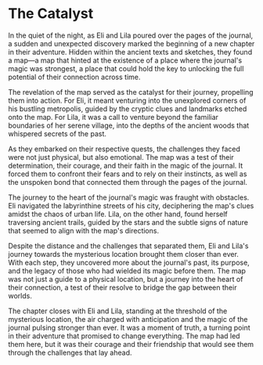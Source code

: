# The Catalyst

In the quiet of the night, as Eli and Lila poured over the pages of the journal, a sudden and unexpected discovery marked the beginning of a new chapter in their adventure. Hidden within the ancient texts and sketches, they found a map—a map that hinted at the existence of a place where the journal's magic was strongest, a place that could hold the key to unlocking the full potential of their connection across time.

The revelation of the map served as the catalyst for their journey, propelling them into action. For Eli, it meant venturing into the unexplored corners of his bustling metropolis, guided by the cryptic clues and landmarks etched onto the map. For Lila, it was a call to venture beyond the familiar boundaries of her serene village, into the depths of the ancient woods that whispered secrets of the past.

As they embarked on their respective quests, the challenges they faced were not just physical, but also emotional. The map was a test of their determination, their courage, and their faith in the magic of the journal. It forced them to confront their fears and to rely on their instincts, as well as the unspoken bond that connected them through the pages of the journal.

The journey to the heart of the journal's magic was fraught with obstacles. Eli navigated the labyrinthine streets of his city, deciphering the map's clues amidst the chaos of urban life. Lila, on the other hand, found herself traversing ancient trails, guided by the stars and the subtle signs of nature that seemed to align with the map's directions.

Despite the distance and the challenges that separated them, Eli and Lila's journey towards the mysterious location brought them closer than ever. With each step, they uncovered more about the journal's past, its purpose, and the legacy of those who had wielded its magic before them. The map was not just a guide to a physical location, but a journey into the heart of their connection, a test of their resolve to bridge the gap between their worlds.

The chapter closes with Eli and Lila, standing at the threshold of the mysterious location, the air charged with anticipation and the magic of the journal pulsing stronger than ever. It was a moment of truth, a turning point in their adventure that promised to change everything. The map had led them here, but it was their courage and their friendship that would see them through the challenges that lay ahead.
